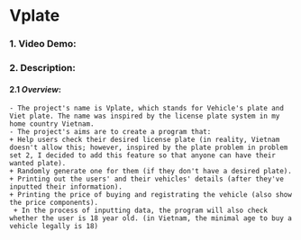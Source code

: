 # **Vplate**
### 1. __Video Demo__:  <URL HERE>
### 2. **Description**:
#### 2.1 *Overview*:
    - The project's name is Vplate, which stands for Vehicle's plate and Viet plate. The name was inspired by the license plate system in my home country Vietnam.
    - The project's aims are to create a program that:
    + Help users check their desired license plate (in reality, Vietnam doesn't allow this; however, inspired by the plate problem in problem set 2, I decided to add this feature so that anyone can have their wanted plate).
    + Randomly generate one for them (if they don't have a desired plate).
    + Printing out the users' and their vehicles' details (after they've inputted their information).
    + Printing the price of buying and registrating the vehicle (also show the price components).
     + In the process of inputting data, the program will also check whether the user is 18 year old. (in Vietnam, the minimal age to buy a vehicle legally is 18)
